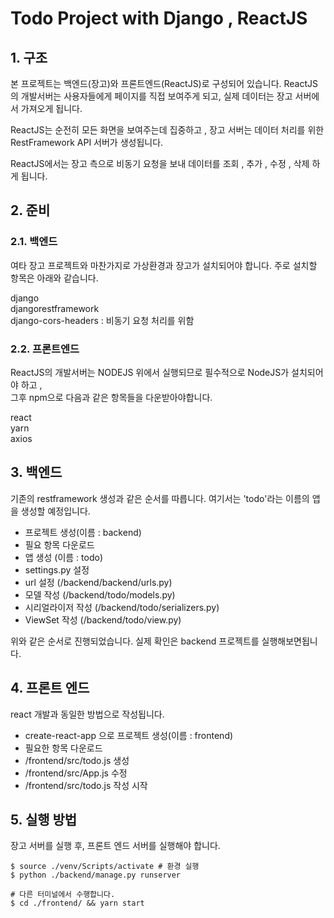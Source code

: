 # Todo Project with Django , ReactJS

## 1. 구조

본 프로젝트는 백엔드(장고)와 프론트엔드(ReactJS)로 구성되어 있습니다. 
ReactJS의 개발서버는 사용자들에게 페이지를 직접 보여주게 되고, 실제 데이터는 장고 서버에서 가져오게 됩니다. 

ReactJS는 순전히 모든 화면을 보여주는데 집중하고 , 장고 서버는 데이터 처리를 위한 RestFramework API 서버가 생성됩니다. 

ReactJS에서는 장고 측으로 비동기 요청을 보내 데이터를 조회 , 추가 , 수정 , 삭제 하게 됩니다. 

## 2. 준비

### 2.1. 백엔드

여타 장고 프로젝트와 마찬가지로 가상환경과 장고가 설치되어야 합니다.
주로 설치할 항목은 아래와 같습니다.  
  
django  
djangorestframework  
django-cors-headers : 비동기 요청 처리를 위함  
  
### 2.2. 프론트엔드  
  
ReactJS의 개발서버는 NODEJS 위에서 실행되므로 필수적으로 NodeJS가 설치되어야 하고 ,   
그후 npm으로 다음과 같은 항목들을 다운받아야합니다.  
  
react  
yarn  
axios  
  
## 3. 백엔드  
  
기존의 restframework 생성과 같은 순서를 따릅니다. 여기서는 'todo'라는 이름의 앱을 생성할 예정입니다.  

- 프로젝트 생성(이름 : backend)
- 필요 항목 다운로드 
- 앱 생성 (이름 : todo)
- settings.py 설정
- url 설정 (/backend/backend/urls.py)
- 모델 작성 (/backend/todo/models.py)
- 시리얼라이저 작성 (/backend/todo/serializers.py)  
- ViewSet 작성 (/backend/todo/view.py)  
  
위와 같은 순서로 진행되었습니다. 실제 확인은 backend 프로젝트를 실행해보면됩니다.

## 4. 프론트 엔드 

react 개발과 동일한 방법으로 작성됩니다.  

- create-react-app 으로 프로젝트 생성(이름 : frontend)
- 필요한 항목 다운로드 
- /frontend/src/todo.js 생성
- /frontend/src/App.js 수정
- /frontend/src/todo.js 작성 시작  

## 5. 실행 방법 

장고 서버를 실행 후, 프론트 엔드 서버를 실행해야 합니다. 
```
$ source ./venv/Scripts/activate # 환경 실행
$ python ./backend/manage.py runserver  
  
# 다른 터미널에서 수행합니다. 
$ cd ./frontend/ && yarn start
```